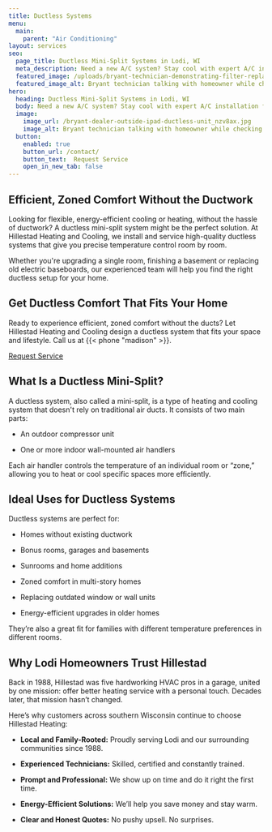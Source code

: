 ```yaml
---
title: Ductless Systems
menu:
  main:
    parent: "Air Conditioning"
layout: services
seo:
  page_title: Ductless Mini-Split Systems in Lodi, WI
  meta_description: Need a new A/C system? Stay cool with expert A/C installation from Hillestad Heating. Trusted by Wisconsin homeowners for over 30 years.
  featured_image: /uploads/bryant-technician-demonstrating-filter-replacement-1000.jpg
  featured_image_alt: Bryant technician talking with homeowner while checking air filter and furnace
hero: 
  heading: Ductless Mini-Split Systems in Lodi, WI
  body: Need a new A/C system? Stay cool with expert A/C installation from Hillestad Heating. Trusted by Wisconsin homeowners for over 30 years.
  image: 
    image_url: /bryant-dealer-outside-ipad-ductless-unit_nzv8ax.jpg
    image_alt: Bryant technician talking with homeowner while checking air filter and furnace
  button:
    enabled: true
    button_url: /contact/ 
    button_text:  Request Service
    open_in_new_tab: false
---
```


## Efficient, Zoned Comfort Without the Ductwork

Looking for flexible, energy-efficient cooling or heating, without the hassle of ductwork? A ductless mini-split system might be the perfect solution. At Hillestad Heating and Cooling, we install and service high-quality ductless systems that give you precise temperature control room by room.

Whether you're upgrading a single room, finishing a basement or replacing old electric baseboards, our experienced team will help you find the right ductless setup for your home.

<div class="breakout bg-black flow">
  <h2 class="no-margin">Get Ductless Comfort That Fits Your Home</h2>
  <p class="site-cta__middle">Ready to experience efficient, zoned comfort without the ducts? Let Hillestad Heating and Cooling design a ductless system that fits your space and lifestyle. Call us at {{< phone "madison" >}}.</p>
  <a class="btn btn--primary" href="/contact/">Request Service</a>
</div>

## What Is a Ductless Mini-Split?

A ductless system, also called a mini-split, is a type of heating and cooling system that doesn't rely on traditional air ducts. It consists of two main parts:

*	An outdoor compressor unit

*	One or more indoor wall-mounted air handlers

Each air handler controls the temperature of an individual room or “zone,” allowing you to heat or cool specific spaces more efficiently.

## Ideal Uses for Ductless Systems

Ductless systems are perfect for:

*	Homes without existing ductwork

*	Bonus rooms, garages and basements

*	Sunrooms and home additions

*	Zoned comfort in multi-story homes

*	Replacing outdated window or wall units

*	Energy-efficient upgrades in older homes

They’re also a great fit for families with different temperature preferences in different rooms.

## Why Lodi Homeowners Trust Hillestad

Back in 1988, Hillestad was five hardworking HVAC pros in a garage, united by one mission: offer better heating service with a personal touch. Decades later, that mission hasn’t changed.

Here’s why customers across southern Wisconsin continue to choose Hillestad Heating:

*	**Local and Family-Rooted:** Proudly serving Lodi and our surrounding communities since 1988.

*	**Experienced Technicians:** Skilled, certified and constantly trained.

*	**Prompt and Professional:** We show up on time and do it right the first time.

*	**Energy-Efficient Solutions:** We’ll help you save money and stay warm.

*	**Clear and Honest Quotes:** No pushy upsell. No surprises.